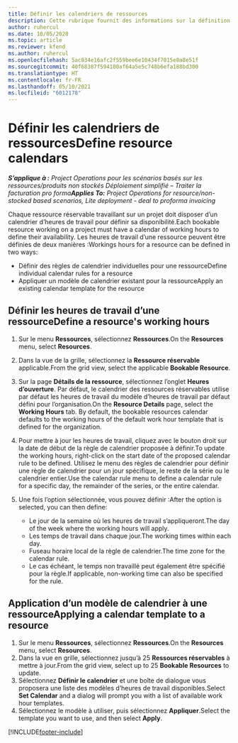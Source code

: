 ```yaml
---
title: Définir les calendriers de ressources
description: Cette rubrique fournit des informations sur la définition des calendriers d’heures de travail pour les ressources dans Project Operations.
author: ruhercul
ms.date: 10/05/2020
ms.topic: article
ms.reviewer: kfend
ms.author: ruhercul
ms.openlocfilehash: 5ac834e16afc2f559bee6e10434f7015e8a8e51f
ms.sourcegitcommit: 40f68387f594180af64a5e5c748b6efa188bd300
ms.translationtype: HT
ms.contentlocale: fr-FR
ms.lasthandoff: 05/10/2021
ms.locfileid: "6012178"
---
```

# <a name="define-resource-calendars"></a><span data-ttu-id="6282e-103">Définir les calendriers de ressources</span><span class="sxs-lookup"><span data-stu-id="6282e-103">Define resource calendars</span></span>

<span data-ttu-id="6282e-104">_**S’applique à :** Project Operations pour les scénarios basés sur les ressources/produits non stockés Déploiement simplifié – Traiter la facturation pro forma_</span><span class="sxs-lookup"><span data-stu-id="6282e-104">_**Applies To:** Project Operations for resource/non-stocked based scenarios, Lite deployment - deal to proforma invoicing_</span></span>

<span data-ttu-id="6282e-105">Chaque ressource réservable travaillant sur un projet doit disposer d’un calendrier d’heures de travail pour définir sa disponibilité.</span><span class="sxs-lookup"><span data-stu-id="6282e-105">Each bookable resource working on a project must have a calendar of working hours to define their availability.</span></span> <span data-ttu-id="6282e-106">Les heures de travail d’une ressource peuvent être définies de deux manières :</span><span class="sxs-lookup"><span data-stu-id="6282e-106">Workings hours for a resource can be defined in two ways:</span></span> 

   - <span data-ttu-id="6282e-107">Définir des règles de calendrier individuelles pour une ressource</span><span class="sxs-lookup"><span data-stu-id="6282e-107">Define individual calendar rules for a resource</span></span>
   - <span data-ttu-id="6282e-108">Appliquer un modèle de calendrier existant pour la ressource</span><span class="sxs-lookup"><span data-stu-id="6282e-108">Apply an existing calendar template for the resource</span></span>

## <a name="define-a-resources-working-hours"></a><span data-ttu-id="6282e-109">Définir les heures de travail d’une ressource</span><span class="sxs-lookup"><span data-stu-id="6282e-109">Define a resource's working hours</span></span>

1. <span data-ttu-id="6282e-110">Sur le menu **Ressources**, sélectionnez **Ressources**.</span><span class="sxs-lookup"><span data-stu-id="6282e-110">On the **Resources** menu, select **Resources**.</span></span>
2. <span data-ttu-id="6282e-111">Dans la vue de la grille, sélectionnez la **Ressource réservable** applicable.</span><span class="sxs-lookup"><span data-stu-id="6282e-111">From the grid view, select the applicable **Bookable Resource**.</span></span>
3. <span data-ttu-id="6282e-112">Sur la page **Détails de la ressource**, sélectionnez l’onglet **Heures d’ouverture**. Par défaut, le calendrier des ressources réservables utilise par défaut les heures de travail du modèle d’heures de travail par défaut défini pour l’organisation.</span><span class="sxs-lookup"><span data-stu-id="6282e-112">On the **Resource Details** page, select the **Working Hours** tab. By default, the bookable resources calendar defaults to the working hours of the default work hour template that is defined for the organization.</span></span>
4. <span data-ttu-id="6282e-113">Pour mettre à jour les heures de travail, cliquez avec le bouton droit sur la date de début de la règle de calendrier proposée à définir.</span><span class="sxs-lookup"><span data-stu-id="6282e-113">To update the working hours, right-click on the start date of the proposed calendar rule to be defined.</span></span> <span data-ttu-id="6282e-114">Utilisez le menu des règles de calendrier pour définir une règle de calendrier pour un jour spécifique, le reste de la série ou le calendrier entier.</span><span class="sxs-lookup"><span data-stu-id="6282e-114">Use the calendar rule menu to define a calendar rule for a specific day, the remainder of the series, or the entire calendar.</span></span>
5. <span data-ttu-id="6282e-115">Une fois l’option sélectionnée, vous pouvez définir :</span><span class="sxs-lookup"><span data-stu-id="6282e-115">After the option is selected, you can then define:</span></span>

    - <span data-ttu-id="6282e-116">Le jour de la semaine où les heures de travail s’appliqueront.</span><span class="sxs-lookup"><span data-stu-id="6282e-116">The day of the week where the working hours will apply.</span></span>
    - <span data-ttu-id="6282e-117">Les temps de travail dans chaque jour.</span><span class="sxs-lookup"><span data-stu-id="6282e-117">The working times within each day.</span></span>
    - <span data-ttu-id="6282e-118">Fuseau horaire local de la règle de calendrier.</span><span class="sxs-lookup"><span data-stu-id="6282e-118">The time zone for the calendar rule.</span></span>
    - <span data-ttu-id="6282e-119">Le cas échéant, le temps non travaillé peut également être spécifié pour la règle.</span><span class="sxs-lookup"><span data-stu-id="6282e-119">If applicable, non-working time can also be specified for the rule.</span></span>

## <a name="applying-a-calendar-template-to-a-resource"></a><span data-ttu-id="6282e-120">Application d’un modèle de calendrier à une ressource</span><span class="sxs-lookup"><span data-stu-id="6282e-120">Applying a calendar template to a resource</span></span>

1. <span data-ttu-id="6282e-121">Sur le menu **Ressources**, sélectionnez **Ressources**.</span><span class="sxs-lookup"><span data-stu-id="6282e-121">On the **Resources** menu, select **Resources**.</span></span>
2. <span data-ttu-id="6282e-122">Dans la vue en grille, sélectionnez jusqu’à 25 **Ressources réservables** à mettre à jour.</span><span class="sxs-lookup"><span data-stu-id="6282e-122">From the grid view, select up to 25 **Bookable Resources** to update.</span></span>
3. <span data-ttu-id="6282e-123">Sélectionnez **Définir le calendrier** et une boîte de dialogue vous proposera une liste des modèles d’heures de travail disponibles.</span><span class="sxs-lookup"><span data-stu-id="6282e-123">Select **Set Calendar** and a dialog will prompt you with a list of available work hour templates.</span></span>
4. <span data-ttu-id="6282e-124">Sélectionnez le modèle à utiliser, puis sélectionnez **Appliquer**.</span><span class="sxs-lookup"><span data-stu-id="6282e-124">Select the template you want to use, and then select **Apply**.</span></span>


[!INCLUDE[footer-include](../includes/footer-banner.md)]